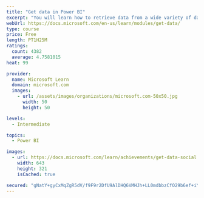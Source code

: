 ```yaml
---
title: "Get data in Power BI"
excerpt: "You will learn how to retrieve data from a wide variety of data sources, including Microsoft Excel, relational databases, and NoSQL data stores. You will also learn how to improve performance while retrieving data."
webUrl: https://docs.microsoft.com/en-us/learn/modules/get-data/
type: course
price: Free
length: PT1H25M
ratings:
  count: 4382
  average: 4.7581015
heat: 99

provider:
  name: Microsoft Learn
  domain: microsoft.com
  images:
    - url: /assets/images/organizations/microsoft.com-50x50.jpg
      width: 50
      height: 50

levels:
  - Intermediate

topics:
  - Power BI

images:
  - url: https://docs.microsoft.com/learn/achievements/get-data-social.png
    width: 643
    height: 321
    isCached: true

secured: "gNatY+gyCxMqZgR5dV/f9F9r2DfU9AlDHQ6VMHJh+LL0mdbbzCfO29b6ef+iYpDgVXtxfAunzIP5TYuXu5O7s9xwwsA6G9M+aICk8AvnuigXsFGa7Xpc6CcmSBWH9DY0ovCmLCIaaYOD3UAriwtJrpEsU0LRi/i/Jq8rgVrh8CKuM/SMfxhnDrN/JAmIVkxgQhUeoII/URJhE3OGxX6XvMHPSIUU3y73ZkC4SimLNppUQk6f4s+aGwAHY7lgIfKFEPqhuYyHEYt3RDGpYEVzJ1X+C3RwtdiPUbIrGTLPmZZxZYk6BnYFmIiTQacV2OzCQyd5eFNtsFNLj9t0kmwqY0367uLdPQRdefMguWmqwJX6rGslTdVJAZFGln6e0YZTCgUr5OfwAZyCb6YjqKdug6BZmboJMNq+t6Ir2sIiEiw=;jQB8baPPQsv6o6zY7ZQ6ng=="
---
```


